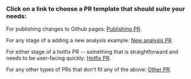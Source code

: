

### Click on a link to choose a PR template that should suite your needs:

For publishing changes to Github pages:
[Publishing PR](https://github.com/AlexsLemonade/refinebio-examples/compare/survey?expand=1&template=publish-pr.md).

For any stage of a adding a new analysis example:
[New analysis PR](https://github.com/AlexsLemonade/refinebio-examples/compare/survey?expand=1&template=new-analysis-pr.md).

For either stage of a hotfix PR -- something that is straightforward and needs to be user-facing quickly:
[Hotfix PR](https://github.com/AlexsLemonade/refinebio-examples/compare/survey?expand=1&template=hotfix-pr.md).

For any other types of PRs that don't fit any of the above:
[Other PR](https://github.com/AlexsLemonade/refinebio-examples/compare/survey?expand=1&template=other-pr.md).

